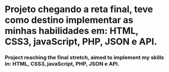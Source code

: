 # Projeto chegando a reta final, teve como destino implementar as minhas habilidades em: HTML, CSS3, javaScript, PHP, JSON e API.

### Project reaching the final stretch, aimed to implement my skills in: HTML, CSS3, javaScript, PHP, JSON e API.
